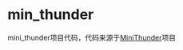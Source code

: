 # min_thunder 

mini_thunder项目代码，代码来源于[MiniThunder](https://github.com/oceanzhang01/MiniThunder "MiniThunder")项目
